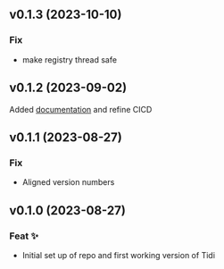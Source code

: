 ## v0.1.3 (2023-10-10)

### Fix

- make registry thread safe

## v0.1.2 (2023-09-02)

Added [documentation](https://pattersam.github.io/tidi/usage/) and refine CICD

## v0.1.1 (2023-08-27)

### Fix

- Aligned version numbers

## v0.1.0 (2023-08-27)

### Feat ✨

- Initial set up of repo and first working version of Tidi
